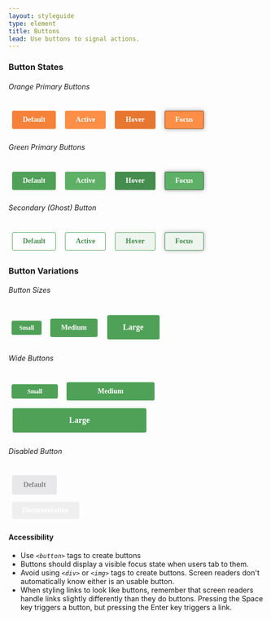 ```yaml
---
layout: styleguide
type: element
title: Buttons
lead: Use buttons to signal actions. 
---
```


<div class="preview">

  <h3>Button States</h3>

  <h6>Orange Primary Buttons</h6>
  <div class="button_wrapper">
    <button class="fd-button-orange">Default</button>
    <button class="fd-button-orange fd-button-orange-active">Active</button>
    <button class="fd-button-orange fd-button-orange-hover">Hover</button>
    <button class="fd-button-orange fd-button-orange-focus">Focus</button>
  </div>

  <h6>Green Primary Buttons</h6>
  <div class="button_wrapper">
    <button class="fd-button-green">Default</button>
    <button class="fd-button-green fd-button-green-active">Active</button>
    <button class="fd-button-green fd-button-green-hover">Hover</button>
    <button class="fd-button-green fd-button-green-focus">Focus</button>
  </div>

  <h6>Secondary (Ghost) Button</h6>
  <div class="button_wrapper">
    <button class="fd-button-ghost">Default</button>
    <button class="fd-button-ghost fd-button-ghost-active">Active</button>
    <button class="fd-button-ghost fd-button-ghost-hover">Hover</button>
    <button class="fd-button-ghost fd-button-ghost-focus">Focus</button>
  </div>

  <h3>Button Variations</h3>

  <h6>Button Sizes</h6>
  <div class="button_wrapper">
    <button class="fd-button-green fd-button-small">Small</button>
    <button class="fd-button-green">Medium</button>
    <button class="fd-button-green fd-button-large">Large</button>
  </div> 

  <h6>Wide Buttons</h6>
  <div class="button_wrapper">
    <button class="fd-button-green fd-button-small fd-button-wide">Small</button>
    <button class="fd-button-green fd-button-wide">Medium</button>
    <button class="fd-button-green fd-button-large fd-button-wide">Large</button>
  </div>

  <h6>Disabled Button</h6>
  <div class="button_wrapper">
    <button class="fd-button-disabled">Default</button>
  </div>

</div>

<div class="css-preview">

<style type="text/css">

  /* Basic Button Styles */
  button,
  button:visited{
    display: inline-block;
    appearance: none;
    border: 0;
    border-radius: 3px;
    color: #ffffff;
    cursor: pointer;
    display: inline-block;
    font-size: 14px;
    font-weight: bold;
    font-family: verdana;
    line-height: 1;
    margin: .5em;
    outline: none;
    padding: 10px 20px;
    text-align: center;
    text-decoration: none;
    width: auto;
    -webkit-font-smoothing: antialiased;
    -webkit-box-sizing: border-box;
    -moz-box-sizing: border-box;
    box-sizing: border-box;
    transition: background-color 0.12s ease-in-out 0s;
  }
  .fd-button-focus,
  button:focus{
    cursor: pointer;
    transition: background-color 0s ease-in-out 0s;
  }

  /* Orange Button: Default, Hover, Active, Focus */
  .fd-button-orange{
    color: #ffffff;
    background-color: #f68139;
    border: 1px solid #f68139;
  }
  .fd-button-orange-hover,
  .fd-button-orange:hover{
    background-color: #e77630;
    border-color: #e77630;
  }
  .fd-button-orange-active,
  .fd-button-orange:active{
    background-color: #fc8e46;
    border-color: #fc8e46;
  }
  .fd-button-orange-focus,
  .fd-button-orange:focus{
    background-color: #fc8e46;
    border-color: #a84c14;
    box-shadow: 0 0 1px #aaaaaa, 0 0 8px #aaaaaa;
  }

  /* Green Button: Default, Hover, Active, Focus */
  .fd-button-green{
    background-color: #4fa157;
    border: 1px solid #4fa157;  
  }
  .fd-button-green-hover,
  .fd-button-green:hover{
    background-color: #458d4e;
    border-color: #458d4e;
  }
  .fd-button-green-active,
  .fd-button-green:active{
    background-color: #5fb067;
    border-color: #5fb067;
  }
  .fd-button-green-focus,
  .fd-button-green:focus{
    background-color: #5fb067;
    border-color: #306238;
    box-shadow: 0 0 1px #aaaaaa, 0 0 8px #aaaaaa;
}

  /* Secondary/Ghost Button: Default, Hover, Active */
  .fd-button-ghost{
    color: #458b4c;
    background-color: #ffffff;
    border: 1px solid #4fa157;
    padding: 10px 20px;
  }
  .fd-button-ghost-hover,
  .fd-button-ghost:hover{
    background-color: #edf5ee;
  }
  .fd-button-ghost-active,
  .fd-button-ghost:active{
    background-color: #ffffff;
  }
  .fd-button-ghost-focus,
  .fd-button-ghost:focus{
    background-color: #edf5ee;
    border-color: #458b4c;
    box-shadow: 0 0 1px #bbbbbb, 0 0 8px #bbbbbb;
  }

  /* Button Sizes */
  .fd-button-large{
    font-size: 16px;
    padding: 15px 30px;
  }
  .fd-button-small{
    font-size: 12px;
    padding: 7px 14px;
  }

  /* Wide Buttons */
  .fd-button-wide{
    padding-left: 60px;
    padding-right: 60px;
  }
  .fd-button-small.fd-button-wide{
    padding-left: 30px;
    padding-right: 30px;
  }  
  .fd-button-large.fd-button-wide{
    padding-left: 110px;
    padding-right: 110px;
  }
  .fd-button-screen-wide{
    width: 100%;
  }  

  /* Disabled Button: Default, Focus */
  .fd-button-disabled,
  .fd-button-disabled:focus{
    color: #858585;  
    background-color: #e8e8ea;
    border: 2px solid #e8e8ea;
    cursor: not-allowed;
    box-shadow: none;    
  }

</style>

</div>


<div class="usa-accordion-bordered usa-accordion-docs">
  <button class="usa-button-unstyled usa-accordion-button"
      aria-expanded="true" aria-controls="collapsible-0">
    Documentation
  </button>
  <div id="collapsible-0" aria-hidden="false" class="usa-accordion-content">
    <!-- <h4 class="usa-heading">Implementation</h4>
    <p>The button examples above can be applied to any <em class="em-yellow-bg"><code>&lt;button&gt;</code></em> by using the following CSS classes:</p>
    <ul>
      <li><code>fd-button-orange</code></li>
      <li><code>fd-button-green</code></li>
      <li><code>fd-button-ghost</code></li>
      <li><code>usa-button-outline</code></li>
      <li><code>usa-button-outline-inverse</code></li>
      <li><code>usa-button-disabled</code></li>
      <li><code>usa-button-big</code></li>
    </ul>
    <p>For example, a secondary button style would use the following code:
    <code>&lt;a class="usa-button usa-button-secondary" href="/my-link"&gt;My button&lt;/a&gt;</code></p> -->
    <h4 class="usa-heading">Accessibility</h4>
    <ul class="usa-content-list">
      <li>Use <em class="em-yellow-bg"><code>&lt;button&gt;</code></em> tags to create buttons</li>
      <li>Buttons should display a visible focus state when users tab to them.</li>
      <li>Avoid using <em class="em-yellow-bg"><code>&lt;div&gt;</code></em> or <em class="em-yellow-bg"><code>&lt;img&gt;</code></em> tags to create buttons. Screen readers don't automatically know either is an usable button.</li>
      <li>When styling links to look like buttons, remember that screen readers handle links slightly differently than they do buttons. Pressing the Space key triggers a button, but pressing the Enter key triggers a link.</li>
    </ul>
    <!-- <h4 class="usa-heading">Usability</h4>
    <h5>When to use</h5>
    <ul class="usa-content-list">
      <li>Use buttons for the most important actions you want users to take on your site, such as "download," "sign up," or "log out."</li>
    </ul>
    <h5>When to consider something else</h5>
    <ul class="usa-content-list">
      <li>If you want to lead users between pages of a website. Use links instead.</li>
      <li>Less popular or less important actions may be visually styled as links.</li>
    </ul>
    <h5>Guidance</h5>
    <ul class="usa-content-list">
      <li>Generally, use primary buttons for actions that go to the next step and use secondary buttons for actions that happen on the current page.</li>
      <li>Style the button most users should click in a way that distinguishes from other buttons on the page. Try using the  “large button” or the most visually distinct fill color.</li>
      <li>Make sure buttons should look clickable—use color variations to distinguish static, hover and active states.</li>
      <li>Avoid using too many buttons on a page.</li>
      <li>Use sentence case for button labels. </li>
      <li>Button labels should be as short as possible with “trigger words” that your users will recognize to clearly explain what will happen when the button is clicked (for example, “download,” “view” or “sign up”).</li>
      <li>Make the first word of the button’s label a verb. For example, instead of “Complaint Filing” label the button “File a complaint.”</li>
      <li>At times, consider adding an icon to signal specific actions (“download”, “open in a new window”, etc). </li>
    </ul> -->
  </div>
</div>
